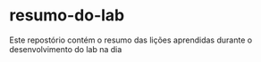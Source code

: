 # resumo-do-lab
Este repostório contém o resumo das lições aprendidas durante o desenvolvimento do lab na dia
